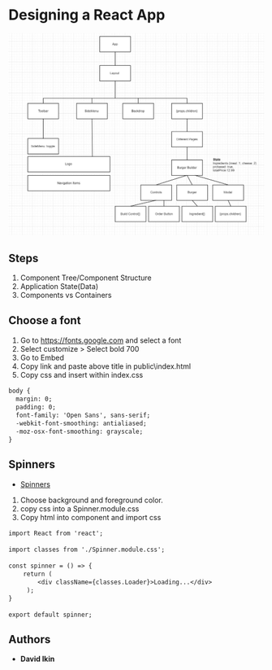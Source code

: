# Designing a React App

![alt text](design.jpg "React Design")

## Steps
1. Component Tree/Component Structure
2. Application State(Data)
3. Components vs Containers

## Choose a font
1. Go to https://fonts.google.com and select a font
2. Select customize > Select bold 700
3. Go to Embed
4. Copy link and paste above title in public\index.html
5. Copy css and insert within index.css
```
body {
  margin: 0;
  padding: 0;
  font-family: 'Open Sans', sans-serif;
  -webkit-font-smoothing: antialiased;
  -moz-osx-font-smoothing: grayscale;
}
```

## Spinners
* [Spinners](https://projects.lukehaas.me/css-loaders/)
1. Choose background and foreground color.
2. copy css into a Spinner.module.css
3. Copy html into component and import css
```
import React from 'react';

import classes from './Spinner.module.css';

const spinner = () => {
    return ( 
        <div className={classes.Loader}>Loading...</div>
     );
}
 
export default spinner;
```

## Authors

* **David Ikin**